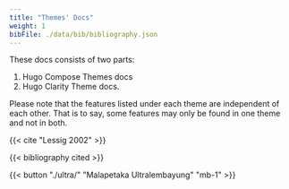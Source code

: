 ```yaml
---
title: "Themes' Docs"
weight: 1
bibFile: ./data/bib/bibliography.json
---
```


These docs consists of two parts:

1. Hugo Compose Themes docs
2. Hugo Clarity Theme docs.

Please note that the features listed under each theme are independent of each other. That is to say, some features may only be found in one theme and not in both.

{{< cite "Lessig 2002" >}}

<!-- That content is better than dummy lorem ipsum 2) That content serves a good real-world demo for this theme 3) Publish more structured docs for each theme which are better than long blocky READMEs -->

{{< bibliography cited >}}

{{< button "./ultra/" "Malapetaka Ultralembayung" "mb-1" >}}


